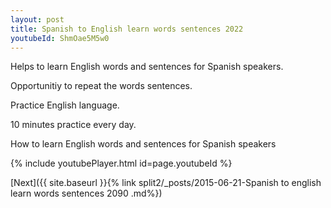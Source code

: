 ```yaml
---
layout: post
title: Spanish to English learn words sentences 2022 
youtubeId: ShmOae5M5w0
---
```

 
 
Helps to learn English words and sentences for Spanish speakers.

Opportunitiy to repeat the words sentences. 

Practice English language. 
 
10 minutes practice every day. 
 
How to learn English words and sentences for Spanish speakers 
 
{% include youtubePlayer.html id=page.youtubeId %}
 
 
[Next]({{ site.baseurl }}{% link  split2/_posts/2015-06-21-Spanish to english learn words sentences 2090 .md%})
 
